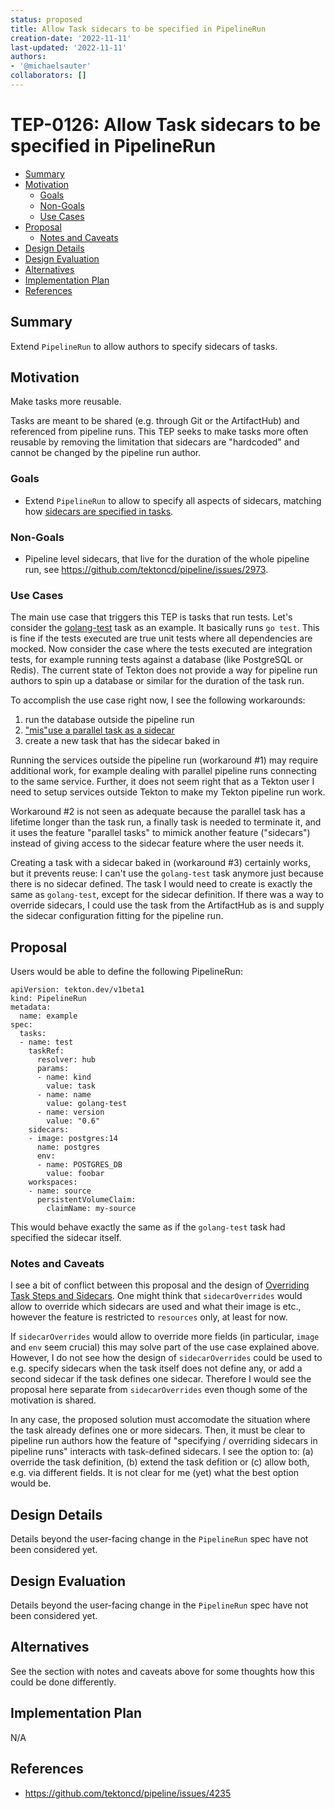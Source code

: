 ```yaml
---
status: proposed
title: Allow Task sidecars to be specified in PipelineRun
creation-date: '2022-11-11'
last-updated: '2022-11-11'
authors:
- '@michaelsauter'
collaborators: []
---
```


# TEP-0126: Allow Task sidecars to be specified in PipelineRun

<!-- toc -->
- [Summary](#summary)
- [Motivation](#motivation)
  - [Goals](#goals)
  - [Non-Goals](#non-goals)
  - [Use Cases](#use-cases)
- [Proposal](#proposal)
  - [Notes and Caveats](#notes-and-caveats)
- [Design Details](#design-details)
- [Design Evaluation](#design-evaluation)
- [Alternatives](#alternatives)
- [Implementation Plan](#implementation-plan)
- [References](#references)
<!-- /toc -->

## Summary

Extend `PipelineRun` to allow authors to specify sidecars of tasks.

## Motivation

Make tasks more reusable.

Tasks are meant to be shared (e.g. through Git or the ArtifactHub) and referenced from pipeline runs. This TEP seeks to make tasks more often reusable by removing the limitation that sidecars are "hardcoded" and cannot be changed by the pipeline run author.

### Goals

* Extend `PipelineRun` to allow to specify all aspects of sidecars, matching how [sidecars are specified in tasks](https://tekton.dev/docs/pipelines/tasks/#specifying-sidecars).

### Non-Goals

* Pipeline level sidecars, that live for the duration of the whole pipeline run, see https://github.com/tektoncd/pipeline/issues/2973.

### Use Cases

The main use case that triggers this TEP is tasks that run tests. Let's consider the [golang-test](https://artifacthub.io/packages/tekton-task/tekton-catalog-tasks/golang-test) task as an example. It basically runs `go test`. This is fine if the tests executed are true unit tests where all dependencies are mocked. Now consider the case where the tests executed are integration tests, for example running tests against a database (like PostgreSQL or Redis). The current state of Tekton does not provide a way for pipeline run authors to spin up a database or similar for the duration of the task run.

To accomplish the use case right now, I see the following workarounds:

1. run the database outside the pipeline run
2. ["mis"use a parallel task as a sidecar](https://github.com/tektoncd/pipeline/issues/4235#issuecomment-963204054)
3. create a new task that has the sidecar baked in

Running the services outside the pipeline run (workaround #1) may require additional work, for example dealing with parallel pipeline runs connecting to the same service. Further, it does not seem right that as a Tekton user I need to setup services outside Tekton to make my Tekton pipeline run work.

Workaround #2 is not seen as adequate because the parallel task has a lifetime longer than the task run, a finally task is needed to terminate it, and it uses the feature "parallel tasks" to mimick another feature ("sidecars") instead of giving access to the sidecar feature where the user needs it.

Creating a task with a sidecar baked in (workaround #3) certainly works, but it prevents reuse: I can't use the `golang-test` task anymore just because there is no sidecar defined. The task I would need to create is exactly the same as `golang-test`, except for the sidecar definition. If there was a way to override sidecars, I could use the task from the ArtifactHub as is and supply the sidecar configuration fitting for the pipeline run.

## Proposal

Users would be able to define the following PipelineRun:

```
apiVersion: tekton.dev/v1beta1
kind: PipelineRun
metadata:
  name: example 
spec:
  tasks:
  - name: test
    taskRef:
      resolver: hub
      params:
      - name: kind
        value: task
      - name: name
        value: golang-test
      - name: version
        value: "0.6"
    sidecars:
    - image: postgres:14
      name: postgres
      env:
      - name: POSTGRES_DB
        value: foobar
    workspaces:
    - name: source
      persistentVolumeClaim:
        claimName: my-source
```

This would behave exactly the same as if the `golang-test` task had specified the sidecar itself.

### Notes and Caveats

I see a bit of conflict between this proposal and the design of [Overriding Task Steps and Sidecars](https://tekton.dev/docs/pipelines/taskruns/#overriding-task-steps-and-sidecars). One might think that `sidecarOverrides` would allow to override which sidecars are used and what their image is etc., however the feature is restricted to `resources` only, at least for now.

If `sidecarOverrides` would allow to override more fields (in particular, `image` and `env` seem crucial) this may solve part of the use case explained above. However, I do not see how the design of `sidecarOverrides` could be used to e.g. specify sidecars when the task itself does not define any, or add a second sidecar if the task defines one sidecar. Therefore I would see the proposal here separate from `sidecarOverrides` even though some of the motivation is shared.

In any case, the proposed solution must accomodate the situation where the task already defines one or more sidecars. Then, it must be clear to pipeline run authors how the feature of "specifying / overriding sidecars in pipeline runs" interacts with task-defined sidecars. I see the option to: (a) override the task definition, (b) extend the task defition or (c) allow both, e.g. via different fields. It is not clear for me (yet) what the best option would be.

## Design Details

Details beyond the user-facing change in the `PipelineRun` spec have not been considered yet.

## Design Evaluation

Details beyond the user-facing change in the `PipelineRun` spec have not been considered yet.

## Alternatives

See the section with notes and caveats above for some thoughts how this could be done differently.

## Implementation Plan

N/A

## References

* https://github.com/tektoncd/pipeline/issues/4235
